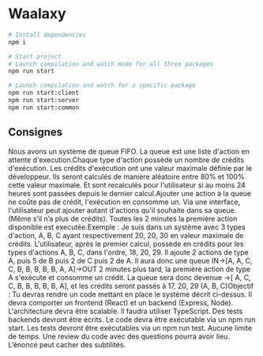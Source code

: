 # Waalaxy

```sh
# Install dependencies
npm i

# Start project
# Launch compilation and watch mode for all three packages
npm run start

# Launch compilation and watch for a specific package
npm run start:client
npm run start:server
npm run start:common
```

## Consignes

Nous avons un système de queue FIFO.
La queue est une liste d'action en attente d'execution.Chaque type d'action possède un nombre de crédits d'exécution.
Les crédits d'exécution ont une valeur maximale définie par le développeur.
Ils seront calculés de manière aléatoire entre 80% et 100% cette valeur maximale.
Et sont recalculés pour l'utilisateur si au moins 24 heures sont passées depuis le dernier calcul.Ajouter une action à la queue ne coûte pas de crédit, l'exécution en consomme un.
Via une interface, l'utilisateur peut ajouter autant d'actions qu'il souhaite dans sa queue. (Même s’il n’a plus de crédits).
Toutes les 2 minutes la première action disponible est executée.Exemple :
Je suis dans un système avec 3 types d'action, A, B, C ayant respectivement 20, 20, 30 en valeur maximale de crédits.
L'utilisateur, après le premier calcul, possède en crédits pour les types d'actions A, B, C, dans l'ordre, 18, 20, 29.
Il ajoute 2 actions de type A, puis 5 de B puis 2 de C puis 2 de A.
Il aura donc une queue IN->[A, A, C, C, B, B, B, B, B, A, A]->OUT
2 minutes plus tard, la première action de type A s'exécute et consomme un crédit.
La queue sera donc devenue ->[ A, C, C, B, B, B, B, B, A], et les crédits seront passés à 17, 20, 29 (A, B, C)Objectif :
Tu devras rendre un code mettant en place le système décrit ci-dessus.
Il devra comporter un frontend (React) et un backend (Express, Node).
L'architecture devra être scalable.
Il faudra utiliser TypeScript.
Des tests backends devront être écrits.
Le code devra être exécutable via un npm run start.
Les tests devront être exécutables via un npm run test.
Aucune limite de temps.
Une review du code avec des questions pourra avoir lieu.
L’énoncé peut cacher des subtilités.
